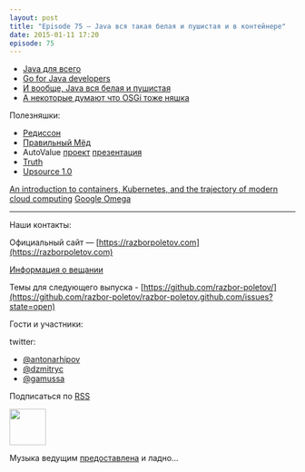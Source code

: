 ```yaml
---
layout: post
title: "Episode 75 — Java вся такая белая и пушистая и в контейнере"
date: 2015-01-11 17:20
episode: 75
---
```


* [Java для всего](http://www.teamten.com/lawrence/writings/java-for-everything.html)
* [Go for Java developers](http://vimeo.com/100899133)
* [И вообще, Java вся белая и пушистая](http://www.jamesward.com/2014/12/03/java-doesnt-suck-youre-just-using-it-wrong)
* [А некоторые думают что OSGi тоже няшка](http://paulonjava.blogspot.com/2014/12/osgi-doesnt-suck-youre-just-using-it.html)

Полезняшки:

* [Редиссон](https://github.com/mrniko/redisson)
* [Правильный Мёд](https://chrome.google.com/webstore/detail/honey/bmnlcjabgnpnenekpadlanbbkooimhnj)
* AutoValue [проект](https://github.com/google/auto/tree/master/value) [презентация](https://docs.google.com/presentation/d/14u_h-lMn7f1rXE1nDiLX0azS3IkgjGl5uxp5jGJ75RE/edit?pli=1#slide=id.g2a5e9c4a8_00)       
* [Truth](https://github.com/google/truth)
* [Upsource 1.0](http://blog.jetbrains.com/upsource/2014/12/09/jetbrains-upsource-1-0-is-released-available-for-purchase/)

[An introduction to containers, Kubernetes, and the trajectory of modern cloud computing](http://googlecloudplatform.blogspot.com/2015/01/in-coming-weeks-we-will-be-publishing.html)
[Google Omega](http://research.google.com/pubs/pub41684.html)

---

Наши контакты:

Официальный сайт — [https://razborpoletov.com](https://razborpoletov.com)

[Информация о вещании](https://razborpoletov.com/broadcast.html)

Темы для следующего выпуска - [https://github.com/razbor-poletov/](https://github.com/razbor-poletov/razbor-poletov.github.com/issues?state=open)

Гости и участники:

twitter: 

 * [@antonarhipov](https://twitter.com/#!/antonarhipov)
 * [@dzmitryc ](https://twitter.com/#!/dzmitryc)
 * [@gamussa](https://twitter.com/#!/gamussa)
 
<!-- player goes here-->

<audio preload="none">
   <source src="http://traffic.libsyn.com/razborpoletov/razbor_75.mp3" type="audio/mp3" />
   Your browser does not support the audio tag.
</audio>

Подписаться по [RSS](http://feeds.feedburner.com/razbor-podcast)

<!-- episode file link goes here-->
<a href="http://traffic.libsyn.com/razborpoletov/razbor_75.mp3" imageanchor="1" style="clear: left; margin-bottom: 1em; margin-left: auto; margin-right: 2em;"><img border="0" height="64" src="https://razborpoletov.com/images/mp3.png" width="64" /></a>

Музыка ведущим [предоставлена](http://www.audiobank.fm/single-music/27/111/More-And-Less/) и ладно...
